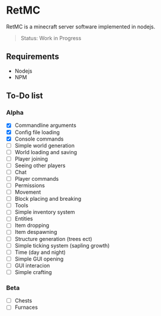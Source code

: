 # RetMC
RetMC is a minecraft server software implemented in nodejs.
> Status: Work in Progress

## Requirements
- Nodejs
- NPM

## To-Do list
### Alpha
- [x] Commandline arguments
- [x] Config file loading
- [x] Console commands
- [ ] Simple world generation
- [ ] World loading and saving
- [ ] Player joining
- [ ] Seeing other players
- [ ] Chat
- [ ] Player commands
- [ ] Permissions
- [ ] Movement
- [ ] Block placing and breaking
- [ ] Tools
- [ ] Simple inventory system
- [ ] Entities
- [ ] Item dropping
- [ ] Item despawning
- [ ] Structure generation (trees ect)
- [ ] Simple ticking system (sapling growth)
- [ ] Time (day and night)
- [ ] Simple GUI opening
- [ ] GUI interacion
- [ ] Simple crafting
### Beta
- [ ] Chests
- [ ] Furnaces
